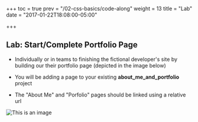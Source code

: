 +++
toc = true
prev = "/02-css-basics/code-along"
weight = 13
title = "Lab"
date = "2017-01-22T18:08:00-05:00"

+++

## Lab: Start/Complete Portfolio Page

- Individually or in teams to finishing the fictional developer's site by building our their portfolio page (depicted in the image below)

- You will be adding a page to your existing **about_me_and_portfolio** project

- The "About Me" and "Porfolio" pages should be linked using a relative url

![This is an image](/images/02/portfolio_deliverable.png)
